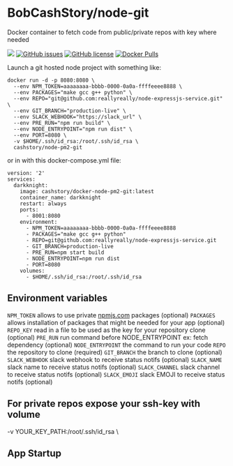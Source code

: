 # BobCashStory/node-git
Docker container to fetch code from public/private repos with key where needed

[![](https://images.microbadger.com/badges/image/cashstory/docker-node-pm2-git.svg)](https://microbadger.com/images/cashstory/docker-node-pm2-git "Get your own image badge on microbadger.com")
[![GitHub issues](https://img.shields.io/github/issues/BobCashStory/docker-node-pm2-git.svg?style=flat-square)](https://github.com/BobCashStory/docker-node-pm2-git/issues) [![GitHub license](https://img.shields.io/github/license/reallyreally/docker-node-pm2-git.svg?style=flat-square)](https://github.com/BobCashStory/docker-node-pm2-git/blob/master/LICENSE) [![Docker Pulls](https://img.shields.io/docker/pulls/cashstory/docker-node-pm2-git.svg?style=flat-square)](https://github.com/BobCashStory/docker-node-pm2-git/)

Launch a git hosted node project with something like:
```
docker run -d -p 8080:8080 \
  --env NPM_TOKEN=aaaaaaaa-bbbb-0000-0a0a-ffffeeee8888 \
  --env PACKAGES="make gcc g++ python" \  
  --env REPO="git@github.com:reallyreally/node-expressjs-service.git" \
  --env GIT_BRANCH="production-live" \
  --env SLACK_WEBHOOK="https://slack_url" \
  --env PRE_RUN="npm run build" \
  --env NODE_ENTRYPOINT="npm run dist" \
  --env PORT=8080 \
  -v $HOME/.ssh/id_rsa:/root/.ssh/id_rsa \
  cashstory/node-pm2-git
```

or in with this docker-compose.yml file:
```
version: '2'
services:
  darkknight:
    image: cashstory/docker-node-pm2-git:latest
    container_name: darkknight
    restart: always
    ports:
      - 8001:8080
    environment:
      - NPM_TOKEN=aaaaaaaa-bbbb-0000-0a0a-ffffeeee8888
      - PACKAGES="make gcc g++ python"
      - REPO=git@github.com:reallyreally/node-expressjs-service.git
      - GIT_BRANCH=production-live
      - PRE_RUN=npm start build
      - NODE_ENTRYPOINT=npm run dist
      - PORT=8080
    volumes:
      - $HOME/.ssh/id_rsa:/root/.ssh/id_rsa
```

Environment variables
---------------------

`NPM_TOKEN` allows to use private [npmjs.com](https://www.npmjs.com) packages (optional)
`PACKAGES` allows installation of packages that might be needed for your app (optional)
`REPO_KEY` read in a file to be used as the key for your repository clone (optional)
`PRE_RUN` run command before NODE_ENTRYPOINT ex: fetch dependency (optional)
`NODE_ENTRYPOINT` the command to run your code
`REPO` the repository to clone (required)
`GIT_BRANCH` the branch to clone (optional)
`SLACK_WEBHOOK` slack webhook to receive status notifs (optional)
`SLACK_NAME` slack name to receive status notifs (optional)
`SLACK_CHANNEL` slack channel to receive status notifs (optional)
`SLACK_EMOJI` slack EMOJI to receive status notifs (optional)

For private repos expose your ssh-key with volume
-----------
-v YOUR_KEY_PATH:/root/.ssh/id_rsa \

App Startup
-----------
